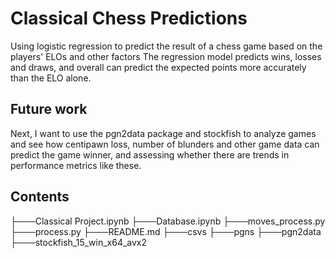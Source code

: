 # Classical Chess Predictions
Using logistic regression to predict the result of a chess game based on the players' ELOs and other factors
The regression model predicts wins, losses and draws, and overall can predict the expected points more accurately
than the ELO alone.
## Future work
Next, I want to use the pgn2data package and stockfish to analyze games and see how centipawn loss, number of blunders and 
other game data can predict the game winner, and assessing whether there are trends in performance metrics like these.

## Contents
├───Classical Project.ipynb
├───Database.ipynb
├───moves_process.py
├───process.py
├───README.md
├───csvs
├───pgns
├───pgn2data
├───stockfish_15_win_x64_avx2

